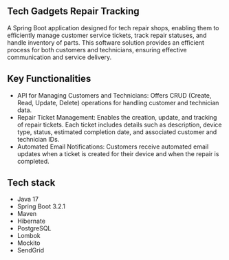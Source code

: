 ## Tech Gadgets Repair Tracking 

A Spring Boot application designed for tech repair shops, enabling them to efficiently manage customer service tickets, track repair statuses, and handle inventory of parts. This software solution provides an efficient process for both customers and technicians, ensuring effective communication and service delivery.


## Key Functionalities
- API for Managing Customers and Technicians: Offers CRUD (Create, Read, Update, Delete) operations for handling customer and technician data.
- Repair Ticket Management: Enables the creation, update, and tracking of repair tickets. Each ticket includes details such as description, device type, status, estimated completion date, and associated customer and technician IDs.
- Automated Email Notifications: Customers receive automated email updates when a ticket is created for their device and when the repair is completed.


## Tech stack
- Java 17
- Spring Boot 3.2.1
- Maven
- Hibernate
- PostgreSQL
- Lombok
- Mockito
- SendGrid
